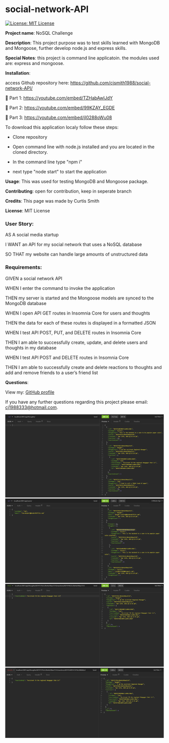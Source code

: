 # social-network-API

[![License: MIT License](https://img.shields.io/badge/License-MIT-brightgreen.svg)](https://choosealicense.com/licenses/mit/)
 
**Project name**: NoSQL Challenge

**Description**: This project purpose was to test skills learned with MongoDB and Mongoose, further develop node.js and express skills.

**Special Notes**: this project is command line applicatoin. the modules used are: express and mongoose.

**Installation**: 	

access Github repository here: https://github.com/cjsmith1988/social-network-API/

🎥 Part 1: https://youtube.com/embed/TZHabAwIJdY

🎥 Part 2: https://youtube.com/embed/99KZAY_EGDE

🎥 Part 3: https://youtube.com/embed/jl0288oWu08

To download this application localy follow these steps:

- Clone repository

- Open command line with node.js installed and you are located in the cloned directory.

- In the command line type "npm i"

- next type "node start" to start the application

**Usage**: This was used for testing MongoDB and Mongoose package.

**Contributing**: open for contribution, keep in seperate branch

**Credits**: This page was made by Curtis Smith

**License**: MIT License

### User Story:

AS A social media startup

I WANT an API for my social network that uses a NoSQL database

SO THAT my website can handle large amounts of unstructured data

### Requirements:

GIVEN a social network API

WHEN I enter the command to invoke the application

THEN my server is started and the Mongoose models are synced to the MongoDB database

WHEN I open API GET routes in Insomnia Core for users and thoughts

THEN the data for each of these routes is displayed in a formatted JSON

WHEN I test API POST, PUT, and DELETE routes in Insomnia Core

THEN I am able to successfully create, update, and delete users and thoughts in my database

WHEN I test API POST and DELETE routes in Insomnia Core

THEN I am able to successfully create and delete reactions to thoughts and add and remove friends to a user’s friend list

**Questions**:

  View my: [GitHub profile](https://www.github.com/cjsmith1988)

  If you have any further questions regarding this project please email: [cj1988333@hotmail.com](mailto:cj1988333@hotmail.com?subject=[Question]Social-API).

![Get Thoughts](https://github.com/cjsmith1988/social-network-API/blob/main/public/assets/images/ScrenGrabGetThoughts.PNG?raw=true)
![Get Users](https://github.com/cjsmith1988/social-network-API/blob/main/public/assets/images/ScrenGrabGetUsers.PNG?raw=true)
![Post Reaction](https://github.com/cjsmith1988/social-network-API/blob/main/public/assets/images/ScrenGrabPostReaction.PNG?raw=true)
![Delete Reation](https://github.com/cjsmith1988/social-network-API/blob/main/public/assets/images/ScrenGrabDeleteReaction.PNG?raw=true)


